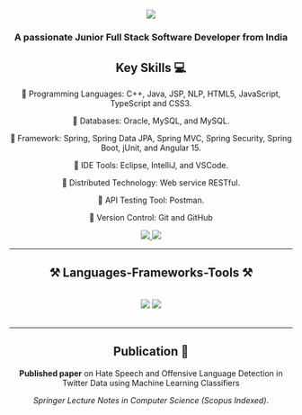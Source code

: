 
<h1 align="center">
    <img src="https://readme-typing-svg.herokuapp.com/?font=Righteous&size=35&center=true&vCenter=true&width=500&height=70&duration=4000&lines=Hi+There!+👋;+I'm+Seyed+Muzaffar!;" />
</h1>

<h3 align="center">A passionate Junior Full Stack Software Developer from India </h3>

<div align="center">
  
## Key Skills 💻

🌱 Programming Languages:  C++, Java, JSP, NLP, HTML5, JavaScript, TypeScript and CSS3.

🌱 Databases: Oracle, MySQL, and MySQL.

🌱 Framework: Spring, Spring Data JPA, Spring MVC, Spring Security, Spring Boot, jUnit, and Angular 15.

🌱 IDE Tools: Eclipse, IntelliJ, and VSCode.

🌱 Distributed Technology: Web service RESTful.

🌱 API Testing Tool: Postman.

🌱 Version Control: Git and GitHub

<div align="center"> 
  <a href="mailto:muzaffarseyed9@gmail.com">
    <img src="https://img.shields.io/badge/Gmail-333333?style=for-the-badge&logo=gmail&logoColor=red" rel="noopener noreferrer"/>
  </a>
  <a href="https://linkedin.com/in/iammseyed" target="_blank">
    <img src="https://img.shields.io/badge/LinkedIn-0077B5?style=for-the-badge&logo=linkedin&logoColor=white" target="_blank" rel="noopener noreferrer"/>
  </a>
 
</div>

 <hr/>
<h2 align="center">⚒️ Languages-Frameworks-Tools ⚒️</h2>
<br/>
<div align="center">
    <img src="https://skillicons.dev/icons?i=java,spring,c,cpp,mysql,bootstrap,html,css,javascript,typescript,angular,vscode,github,git," />
    <img src="https://skillicons.dev/icons?i=eclipse,idea,vscode,postman" /><br>
</div>

<br/>
<hr/>

## Publication 📑

**Published paper** on Hate Speech and Offensive Language Detection in Twitter Data using Machine Learning Classifiers

_Springer Lecture Notes in Computer Science (Scopus Indexed)_.
